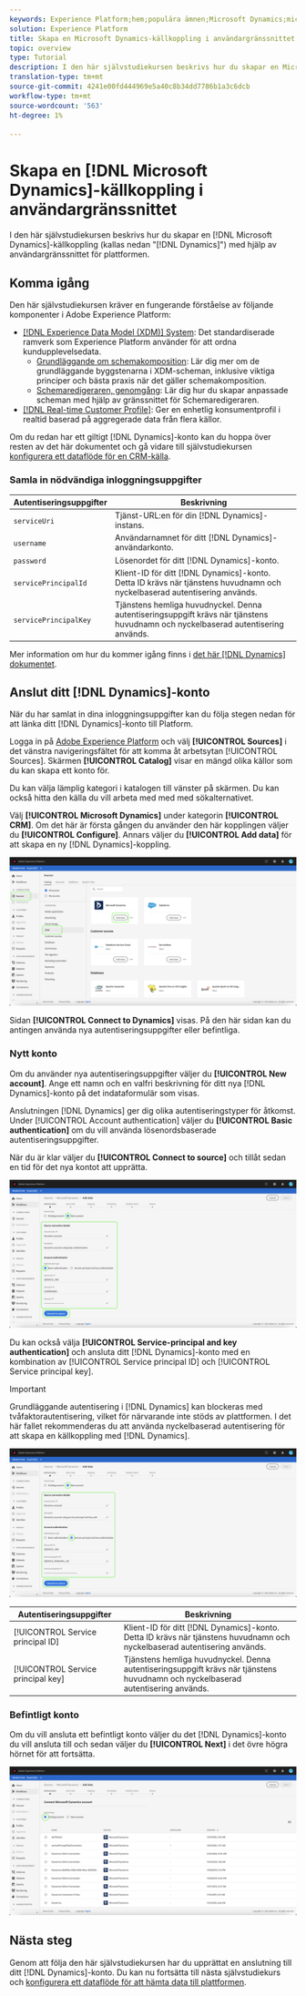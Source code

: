 ```yaml
---
keywords: Experience Platform;hem;populära ämnen;Microsoft Dynamics;microsoft dynamics;Dynamics;dynamics
solution: Experience Platform
title: Skapa en Microsoft Dynamics-källkoppling i användargränssnittet
topic: overview
type: Tutorial
description: I den här självstudiekursen beskrivs hur du skapar en Microsoft Dynamics-källkoppling (nedan kallad Dynamics) med hjälp av användargränssnittet för plattformen.
translation-type: tm+mt
source-git-commit: 4241e00fd444969e5a40c8b34dd7786b1a3c6dcb
workflow-type: tm+mt
source-wordcount: '563'
ht-degree: 1%

---
```



# Skapa en [!DNL Microsoft Dynamics]-källkoppling i användargränssnittet

I den här självstudiekursen beskrivs hur du skapar en [!DNL Microsoft Dynamics]-källkoppling (kallas nedan &quot;[!DNL Dynamics]&quot;) med hjälp av användargränssnittet för plattformen.

## Komma igång

Den här självstudiekursen kräver en fungerande förståelse av följande komponenter i Adobe Experience Platform:

* [[!DNL Experience Data Model (XDM)] System](../../../../../xdm/home.md): Det standardiserade ramverk som Experience Platform använder för att ordna kundupplevelsedata.
   * [Grundläggande om schemakomposition](../../../../../xdm/schema/composition.md): Lär dig mer om de grundläggande byggstenarna i XDM-scheman, inklusive viktiga principer och bästa praxis när det gäller schemakomposition.
   * [Schemaredigeraren, genomgång](../../../../../xdm/tutorials/create-schema-ui.md): Lär dig hur du skapar anpassade scheman med hjälp av gränssnittet för Schemaredigeraren.
* [[!DNL Real-time Customer Profile]](../../../../../profile/home.md): Ger en enhetlig konsumentprofil i realtid baserad på aggregerade data från flera källor.

Om du redan har ett giltigt [!DNL Dynamics]-konto kan du hoppa över resten av det här dokumentet och gå vidare till självstudiekursen [konfigurera ett dataflöde för en CRM-källa](../../dataflow/crm.md).

### Samla in nödvändiga inloggningsuppgifter

| Autentiseringsuppgifter | Beskrivning |
| ---------- | ----------- |
| `serviceUri` | Tjänst-URL:en för din [!DNL Dynamics]-instans. |
| `username` | Användarnamnet för ditt [!DNL Dynamics]-användarkonto. |
| `password` | Lösenordet för ditt [!DNL Dynamics]-konto. |
| `servicePrincipalId` | Klient-ID för ditt [!DNL Dynamics]-konto. Detta ID krävs när tjänstens huvudnamn och nyckelbaserad autentisering används. |
| `servicePrincipalKey` | Tjänstens hemliga huvudnyckel. Denna autentiseringsuppgift krävs när tjänstens huvudnamn och nyckelbaserad autentisering används. |

Mer information om hur du kommer igång finns i [det här [!DNL Dynamics] dokumentet](https://docs.microsoft.com/en-us/powerapps/developer/common-data-service/authenticate-oauth).

## Anslut ditt [!DNL Dynamics]-konto

När du har samlat in dina inloggningsuppgifter kan du följa stegen nedan för att länka ditt [!DNL Dynamics]-konto till Platform.

Logga in på [Adobe Experience Platform](https://platform.adobe.com) och välj **[!UICONTROL Sources]** i det vänstra navigeringsfältet för att komma åt arbetsytan [!UICONTROL Sources]. Skärmen **[!UICONTROL Catalog]** visar en mängd olika källor som du kan skapa ett konto för.

Du kan välja lämplig kategori i katalogen till vänster på skärmen. Du kan också hitta den källa du vill arbeta med med med sökalternativet.

Välj **[!UICONTROL Microsoft Dynamics]** under kategorin **[!UICONTROL CRM]**. Om det här är första gången du använder den här kopplingen väljer du **[!UICONTROL Configure]**. Annars väljer du **[!UICONTROL Add data]** för att skapa en ny [!DNL Dynamics]-koppling.

![katalog](../../../../images/tutorials/create/ms-dynamics/catalog.png)

Sidan **[!UICONTROL Connect to Dynamics]** visas. På den här sidan kan du antingen använda nya autentiseringsuppgifter eller befintliga.

### Nytt konto

Om du använder nya autentiseringsuppgifter väljer du **[!UICONTROL New account]**. Ange ett namn och en valfri beskrivning för ditt nya [!DNL Dynamics]-konto på det indataformulär som visas.

Anslutningen [!DNL Dynamics] ger dig olika autentiseringstyper för åtkomst. Under [!UICONTROL Account authentication] väljer du **[!UICONTROL Basic authentication]** om du vill använda lösenordsbaserade autentiseringsuppgifter.

När du är klar väljer du **[!UICONTROL Connect to source]** och tillåt sedan en tid för det nya kontot att upprätta.

![grundläggande autentisering](../../../../images/tutorials/create/ms-dynamics/basic-auth.png)

Du kan också välja **[!UICONTROL Service-principal and key authentication]** och ansluta ditt [!DNL Dynamics]-konto med en kombination av [!UICONTROL Service principal ID] och [!UICONTROL Service principal key].

>[!IMPORTANT]
>
> Grundläggande autentisering i [!DNL Dynamics] kan blockeras med tvåfaktorautentisering, vilket för närvarande inte stöds av plattformen. I det här fallet rekommenderas du att använda nyckelbaserad autentisering för att skapa en källkoppling med [!DNL Dynamics].

![nyckelbaserad autentisering](../../../../images/tutorials/create/ms-dynamics/key-based-auth.png)

| Autentiseringsuppgifter | Beskrivning |
| ---------- | ----------- |
| [!UICONTROL Service principal ID] | Klient-ID för ditt [!DNL Dynamics]-konto. Detta ID krävs när tjänstens huvudnamn och nyckelbaserad autentisering används. |
| [!UICONTROL Service principal key] | Tjänstens hemliga huvudnyckel. Denna autentiseringsuppgift krävs när tjänstens huvudnamn och nyckelbaserad autentisering används. |

### Befintligt konto

Om du vill ansluta ett befintligt konto väljer du det [!DNL Dynamics]-konto du vill ansluta till och sedan väljer du **[!UICONTROL Next]** i det övre högra hörnet för att fortsätta.

![befintlig](../../../../images/tutorials/create/ms-dynamics/existing.png)

## Nästa steg

Genom att följa den här självstudiekursen har du upprättat en anslutning till ditt [!DNL Dynamics]-konto. Du kan nu fortsätta till nästa självstudiekurs och [konfigurera ett dataflöde för att hämta data till plattformen](../../dataflow/crm.md).